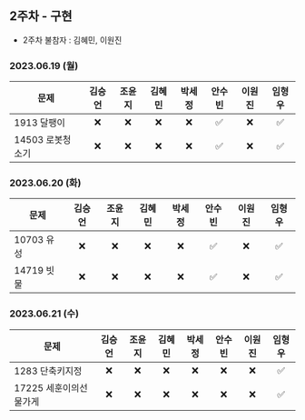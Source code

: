 ## 2주차 - 구현

* 2주차 불참자 : 김혜민, 이원진

### 2023.06.19 (월) 

| 문제           | 김승언 | 조윤지 | 김혜민 | 박세정 | 안수빈 | 이원진 | 임형우 |
|----------------|:------:|:------:|:------:|:------:|:------:|:------:|:------:|
|1913 달팽이     |   ❌   |   ❌   |   ❌   |   ❌   |   ✅   |   ❌   |   ✅   |
|14503 로봇청소기|   ❌   |   ❌   |   ❌   |   ❌   |   ✅   |   ❌   |   ✅   |

### 2023.06.20 (화)

| 문제           | 김승언 | 조윤지 | 김혜민 | 박세정 | 안수빈 | 이원진 | 임형우 |
|----------------|:------:|:------:|:------:|:------:|:------:|:------:|:------:|
|10703 유성      |   ❌   |   ❌   |   ❌   |   ❌   |   ✅   |   ❌   |   ✅   |
|14719 빗물      |   ❌   |   ❌   |   ❌   |   ❌   |   ✅   |   ❌   |   ✅   |

### 2023.06.21 (수)

| 문제           | 김승언 | 조윤지 | 김혜민 | 박세정 | 안수빈 | 이원진 | 임형우 |
|----------------|:------:|:------:|:------:|:------:|:------:|:------:|:------:|
|1283 단축키지정  |   ❌   |   ❌   |   ❌   |   ❌   |   ❌   |   ❌   |   ✅   |
|17225 세훈이의선물가게|   ❌   |   ❌   |   ❌   |   ❌   |   ❌   |   ❌   |   ✅   |
